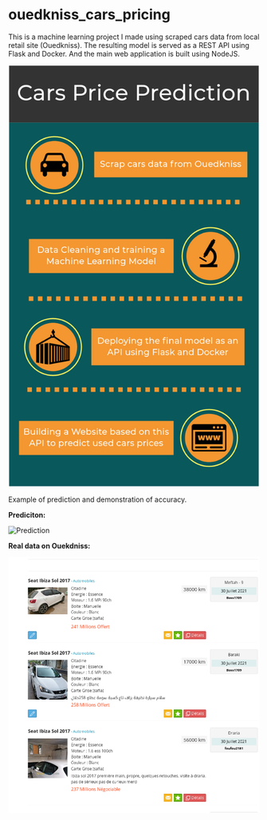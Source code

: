 # ouedkniss_cars_pricing
This is a machine learning project I made using scraped cars data from local retail site (Ouedkniss).
The resulting model is served as a REST API using Flask and Docker. And the main web application is built using NodeJS.

![Presentation](/presentation.jpg)

Example of prediction and demonstration of accuracy.

**Prediciton:**

![Prediction](/prediciton.png)

**Real data on Ouekdniss:**

![Real](/real.png)



